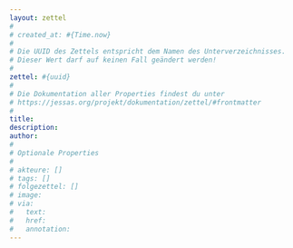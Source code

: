```yaml
---
layout: zettel
#
# created_at: #{Time.now}
#
# Die UUID des Zettels entspricht dem Namen des Unterverzeichnisses.
# Dieser Wert darf auf keinen Fall geändert werden!
#
zettel: #{uuid}
#
# Die Dokumentation aller Properties findest du unter
# https://jessas.org/projekt/dokumentation/zettel/#frontmatter
#
title: 
description: 
author:
#
# Optionale Properties
#
# akteure: []
# tags: []
# folgezettel: []
# image:
# via:
#   text:
#   href:
#   annotation:
---
```

